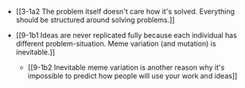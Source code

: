 - [[3-1a2 The problem itself doesn't care how it's solved. Everything should be structured around solving problems.]]

- [[9-1b1 Ideas are never replicated fully because each individual has different problem-situation. Meme variation (and mutation) is inevitable.]]
	- [[9-1b2 Inevitable meme variation is another reason why it's impossible to predict how people will use your work and ideas]]

